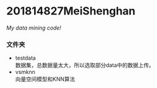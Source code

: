 # 201814827MeiShenghan
*My data mining code!*  
### 文件夹
- testdata   
  数据集，总数据量太大，所以选取部分data中的数据上传。
- vsmknn   
  向量空间模型和KNN算法
